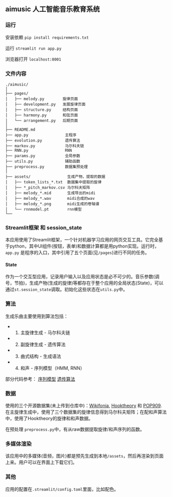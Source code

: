 ## aimusic 人工智能音乐教育系统

### 运行

安装依赖
```pip install requirements.txt```

运行
```streamlit run app.py```

浏览器打开 ```localhost:8001```

### 文件内容

```
./aimusic/
│
├── pages/
│   ├── melody.py        旋律页面
│   ├── development.py   发展旋律页面
│   ├── structure.py     结构页面
│   ├── harmony.py       和弦页面
│   └── arrangement.py   后期页面
│
├── README.md
├── app.py                主程序
├── evolution.py          遗传算法
├── markov.py             马尔科夫链
├── RNN.py                RNN
├── params.py             全局参数
├── utils.py              辅助函数
├── preprocess.py         数据集预处理
│
├── assets/                生成产物，提取的数据
│   ├── token_lists_*.txt  数据集中提取的旋律
│   ├── *_pitch_markov.csv 马尔科夫矩阵
│   ├── melody_*.mid       生成导出的midi
│   ├── melody_*.wav       midi合成的wav
│   ├── melody_*.png       midi生成的卷轴谱
│   └── rnnmodel.pt        rnn模型
└──
```

### Streamlit框架 和 session_state

本应用使用了Streamlit框架，一个针对机器学习应用的网页交互工具。它完全基于python，其中UI组件(按钮，表单)和数据计算都是用python实现。运行时，```app.py``` 是程序的入口，其中引用了五个页面(见```/pages```)进行不同的任务。


#### State 

作为一个交互型应用，记录用户输入以及应用状态是必不可少的。音乐参数(调号，节拍)，生成产物(生成的旋律)等都存在于整个应用的全局状态(State)，可以通过```st.session_state```调取。初始化这些状态在```utils.py```中。


### 算法

生成乐曲主要使用到算法包括：
* 1. 主旋律生成 - 马尔科夫链
* 2. 副旋律生成 - 遗传算法
* 3. 曲式结构 - 生成语法
* 4. 和声 - 序列模型（HMM, RNN）

部分代码参考：
[序列模型](https://github.com/bentrevett/pytorch-seq2seq/blob/master/1%20-%20Sequence%20to%20Sequence%20Learning%20with%20Neural%20Networks.ipynb)
[遗传算法](https://towardsdatascience.com/genetic-algorithm-implementation-in-python-5ab67bb124a6)

### 数据

使用的三个开源数据集(未上传到仓库中)：[Wikifonia](http://www.synthzone.com/forum/ubbthreads.php/topics/384909/Download_for_Wikifonia_all_6_6), [Hooktheory](https://github.com/owencm/hooktheory-data) 和 [POP909](https://github.com/music-x-lab/POP909-Dataset). 在主旋律生成中，使用了三个数据集的旋律信息得到马尔科夫矩阵；在配和声算法中，使用了Hooktheory的旋律和和声数据。

在预处理 ```preprocess.py```中，有从raw数据提取旋律/和声序列的函数。


### 多媒体渲染

该应用中的多媒体(音频，图片)都是预先生成到本地```/assets```，然后再渲染到页面上来。用户可以在界面上下载它们。

### 其他

应用的配置在```.streamlit/config.toml```里面，比如配色。
